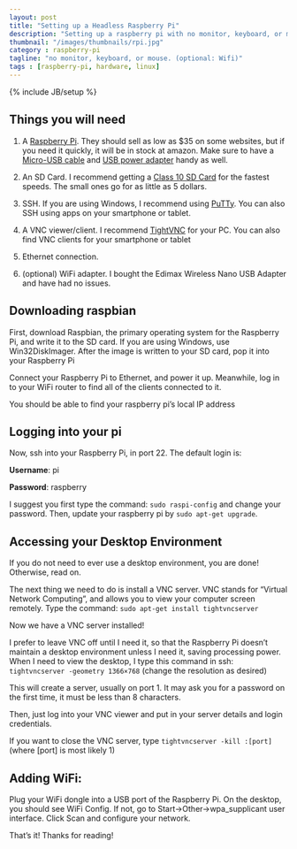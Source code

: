 ```yaml
---
layout: post
title: "Setting up a Headless Raspberry Pi"
description: "Setting up a raspberry pi with no monitor, keyboard, or mouse optional: WiFi"
thumbnail: "/images/thumbnails/rpi.jpg"
category : raspberry-pi
tagline: "no monitor, keyboard, or mouse. (optional: Wifi)"
tags : [raspberry-pi, hardware, linux]
---
```

{% include JB/setup %}
## Things you will need

1. A [Raspberry Pi](http://www.amazon.com/exec/obidos/ASIN/B009SQQF9C/mvartan-20). 
They should sell as low as $35 on some websites, but if you need it quickly, it will be in stock at amazon. 
Make sure to have a [Micro-USB cable](http://www.amazon.com/s/ref=nb_sb_noss?url=search-alias%3Daps&field-keywords=microusb%7C%28Micro+usb%29&tag=mvartan-20) and [USB power adapter](http://www.amazon.com/s/ref=nb_sb_noss?url=search-alias%3Daps&field-keywords=usb+power%7Ccharger%7Cac&rh=i%3Aaps%2Ck%3Ausb+power%7Ccharger%7Cac&tag=mvartan-20) handy as well.

2. An SD Card. I recommend getting a [Class 10 SD Card](http://www.amazon.com/s/?url=search-alias&field-keywords=class+10+sd+card&tag=mvartan-20) for the fastest speeds. The small ones go for as little as 5 dollars.

3. SSH. If you are using Windows, I recommend using [PuTTy](http://www.chiark.greenend.org.uk/~sgtatham/putty/download.html). You can also SSH using apps on your smartphone or tablet. 

4. A VNC viewer/client. I recommend [TightVNC](http://www.tightvnc.com/download.php) for your PC. You can also find VNC clients for your smartphone or tablet

5. Ethernet connection.

6. (optional) WiFi adapter. I bought the Edimax Wireless Nano USB Adapter and have had no issues.


## Downloading raspbian

First, download Raspbian, the primary operating system for the Raspberry Pi, and write it to the SD card. If you are using Windows, use Win32DiskImager. After the image is written to your SD card, pop it into your Raspberry Pi


Connect your Raspberry Pi to Ethernet, and power it up. Meanwhile, log in to your WiFi router to find all of the clients connected to it.

You should be able to find your raspberry pi’s local IP address

## Logging into your pi

Now, ssh into your Raspberry Pi, in port 22. The default login is:

**Username**: pi
	
**Password**: raspberry

I suggest you first type the command: `sudo raspi-config` and change your password. Then, update your raspberry pi by `sudo apt-get upgrade`.

 
## Accessing your Desktop Environment

If you do not need to ever use a desktop environment, you are done! Otherwise, read on.

The next thing we need to do is install a VNC server. VNC stands for “Virtual Network Computing”, and allows you to view your computer screen remotely. Type the command: `sudo apt-get install tightvncserver`

Now we have a VNC server installed!
 

I prefer to leave VNC off until I need it, so that the Raspberry Pi doesn’t maintain a desktop environment unless I need it, saving processing power. When I need to view the desktop, I type this command in ssh: `tightvncserver -geometry 1366×768` (change the resolution as desired)

This will create a server, usually on port 1. It may ask you for a password on the first time, it must be less than 8 characters.

Then, just log into your VNC viewer and put in your server details and login credentials.


If you want to close the VNC server, type `tightvncserver -kill :[port]` (where [port] is most likely 1)

## Adding WiFi:

Plug your WiFi dongle into a USB port of the Raspberry Pi. On the desktop, you should see WiFi Config. If not, go to Start->Other->wpa_supplicant user interface. Click Scan and configure your network.

That’s it! Thanks for reading!

